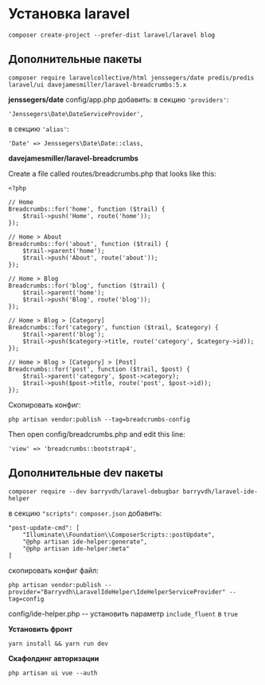 # Установка laravel

```
composer create-project --prefer-dist laravel/laravel blog
```

## Дополнительные пакеты
```
composer require laravelcollective/html jenssegers/date predis/predis laravel/ui davejamesmiller/laravel-breadcrumbs:5.x
```

**jenssegers/date**
config/app.php добавить:
 в секцию `'providers'`:
```
'Jenssegers\Date\DateServiceProvider',
```
 в секцию `'alias'`:
```
'Date' => Jenssegers\Date\Date::class,
```

**davejamesmiller/laravel-breadcrumbs**

Create a file called routes/breadcrumbs.php that looks like this:
```
<?php

// Home
Breadcrumbs::for('home', function ($trail) {
    $trail->push('Home', route('home'));
});

// Home > About
Breadcrumbs::for('about', function ($trail) {
    $trail->parent('home');
    $trail->push('About', route('about'));
});

// Home > Blog
Breadcrumbs::for('blog', function ($trail) {
    $trail->parent('home');
    $trail->push('Blog', route('blog'));
});

// Home > Blog > [Category]
Breadcrumbs::for('category', function ($trail, $category) {
    $trail->parent('blog');
    $trail->push($category->title, route('category', $category->id));
});

// Home > Blog > [Category] > [Post]
Breadcrumbs::for('post', function ($trail, $post) {
    $trail->parent('category', $post->category);
    $trail->push($post->title, route('post', $post->id));
});
```
Скопировать конфиг:
```
php artisan vendor:publish --tag=breadcrumbs-config
```
Then open config/breadcrumbs.php and edit this line:
```
'view' => 'breadcrumbs::bootstrap4',
```


## Дополнительные dev пакеты
```
composer require --dev barryvdh/laravel-debugbar barryvdh/laravel-ide-helper
```

в секцию `"scripts":` `composer.json` добавить:
```
"post-update-cmd": [
    "Illuminate\\Foundation\\ComposerScripts::postUpdate",
    "@php artisan ide-helper:generate",
    "@php artisan ide-helper:meta"
]
```
скопировать конфиг файл:
```
php artisan vendor:publish --provider="Barryvdh\LaravelIdeHelper\IdeHelperServiceProvider" --tag=config
```
config/ide-helper.php -- установить параметр `include_fluent` в `true`

**Установить фронт**
```
yarn install && yarn run dev
```

**Скафолдинг авторизации**
```
php artisan ui vue --auth
```